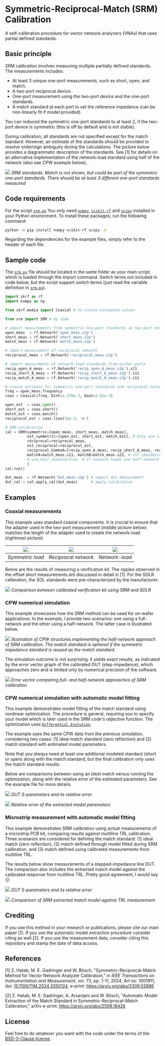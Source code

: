# Symmetric-Reciprocal-Match (SRM) Calibration

A self-calibration procedure for vector network analyzers (VNAs) that uses partial defined standards.

## Basic principle

SRM calibration involves measuring multiple partially defined standards. The measurements includes:

- At least 3 unique one-port measurements, such as short, open, and match.
- A two-port reciprocal device.
- One-port measurement using the two-port device and the one-port standards.
- A match standard at each port to set the reference impedance (can be non-linearly fit if model provided).

You can reduced the symmetric one-port standards to at least 2, if the two-port device is symmetric (this is off by default and is not stable).

During calibration, all standards are not specified except for the match standard. However, an estimate of the standards should be provided to resolve order/sign ambiguity during the calculations. The picture below provides a diagrammatic description of the standards. See [1] for details on an alternative implementation of the network-load standard using half of the network (also see CPW example below).

![](Images/srm_standards_definition.png)
_SRM standards. Match is not shown, but could be part of the symmetric one-port standards. There should be at least 3 different one-port standards measured_

## Code requirements

For the script [`srm.py`][srm] You only need [`numpy`](https://github.com/numpy/numpy), [`scikit-rf`](https://github.com/scikit-rf/scikit-rf) and [`scipy`](https://github.com/scipy/scipy) installed in your Python environment. To install these packages, run the following command:

```bash
python -m pip install numpy scikit-rf scipy -U
```

Regarding the dependencies for the example files, simply refer to the header of each file.

## Sample code

The [`srm.py`][srm] file should be located in the same folder as your main script, which is loaded through the import command. Switch terms not included in code below, but the script support switch terms (just read the variable definition in [`srm.py`][srm]).

```python
import skrf as rf
import numpy as np

from skrf.media import Coaxial # to create estimated values

from srm import SRM # my code

# import measurements from symmetric one-port standards as two-port networks
open_meas  = rf.Network('open_meas.s2p')
short_meas = rf.Network('short_meas.s2p')
match_meas = rf.Network('match_meas.s2p')

# import measurement of reciprocal network
reciprocal_meas = rf.Network('reciprocal_meas.s2p')

# import measurments of network-load standards from either ports
recip_open_A_meas  = rf.Network('recip_open_A_meas.s2p').s11
recip_short_A_meas = rf.Network('recip_short_A_meas.s2p').s11
recip_match_A_meas = rf.Network('recip_match_A_meas.s2p').s11

# create estimate for symmetric one-port standards and reciprocal network
freq = open_meas.frequency
coax = Coaxial(freq, Dint=1.270e-3, Dout=2.92e-3)

open_est  = coax.open()
short_est = coax.short()
match_est = coax.match()
reciprocal_est = coax.line(16e-3, 'm')

# SRM calibration
cal = SRM(symmetric=[open_meas, short_meas, match_meas], 
          est_symmetric=[open_est, short_est, match_est], # only one is required (at best open or short) 
          reciprocal=reciprocal_meas,
          est_reciprocal=reciprocal_est,
          reciprocal_GammaA=[recip_open_A_meas, recip_short_A_meas, recip_match_A_meas], 
          matchA=match_meas.s11, matchB=match_meas.s22, # ref impedance is now defined to the match standard
          # use_half_network=True  # if network-loads use half-network approach
          )
cal.run()

dut_meas  = rf.Network('dut_meas.s2p') # import dut measurement
dut_cal = cal.apply_cal(dut_meas)      # apply calibration
```

## Examples

### Coaxial measurements

This example uses standard coaxial components. It is crucial to ensure that the adapter used in the two-port measurement (middle picture below) matches the length of the adapter used to create the network-load (rightmost picture).

![](./Images/load.png) | ![](./Images/adapter.png) | ![](./Images/adapter_load.png)
:-: | :-: | :-:
_Symmetric load_ | _Reciprocal network_ | _Network-load_

Below are the results of measuring a verification kit. The ripples observed in the offset short measurements are discussed in detail in [1]. For the SOLR calibration, the SOL standards were pre-characterized by the manufacturer.

![](./Images/srm_solr_comparison.png)
_Comparison between calibrated verification kit using SRM and SOLR_

### CPW numerical simulation

This example showcases how the SRM method can be used for on-wafer applications. In the example, I provide two scenarios: one using a full-network and the other using a half-network. The latter case is illustrated below.

![](./Images/cpw_example.png)
_Illustration of CPW structures implementing the half-network approach of SRM calibration. The match standard is optional if the symmetric impedance standard is reused as the match standard._

The simulation outcome is not surprising: it yields exact results, as indicated by the error vector graph of the calibrated DUT (step-impedance), which approaches zero and is limited only by numerical precision of the software.

![](./Images/cpw_error.jpg)
_Error vector comparing full- and half-network approaches of SRM calibration_

### CPW numerical simulation with automatic model fitting

This example demonstrates model fitting of the match standard using nonlinear optimization. The procedure is general, requiring you to specify your model which is later used in the SRM code's objective function. The optimization uses [`Differential Evolution`](https://docs.scipy.org/doc/scipy/reference/generated/scipy.optimize.differential_evolution.html).

The example uses the same CPW data from the previous simulation, considering two cases: (1) ideal match standard (zero reflection) and (2) match standard with estimated model parameters.

Note that you always need at least one additional modeled standard (short or open) along with the match standard, but the final calibration only uses the match standard results.

Below are comparisons between using an ideal match versus running the optimization, along with the relative error of the estimated parameters. See the example file for more details.

![](./Images/numerical_simulation_DUT.jpg)
_DUT S-parameters and its relative error_

![](./Images/error_in_parameters.jpg)
_Relative error of the extracted model parameters_

### Microstrip measurement with automatic model fitting

This example demonstrates SRM calibration using actual measurements of a microstrip PCB kit, comparing results against multiline TRL calibration. Three scenarios are considered for defining the match standard: (1) ideal match (zero reflection), (2) match defined through model fitted during SRM calibration, and (3) match defined using calibrated measurements from multiline TRL.

The results below show measurements of a stepped-impedance line DUT. The comparison also includes the extracted match model against the calibrated response from multiline TRL. Pretty good agreement, I would say 😗

![](./Images/ms_dut_srm_vs_trl.jpg)
_DUT S-parameters and its relative error_

![](./Images/ms_srm_match_fit_vs_trl.jpg)
_Comparison of SRM extracted match model against TRL measurement_

## Crediting

If you use this method in your research or publications, please cite our main paper [1]. If you use the automatic model extraction procedure consider citing as well [2]. If you use the measurement data, consider citing this repository and stamp the date of data access.

## References

[1] Z. Hatab, M. E. Gadringer and W. Bösch, "Symmetric-Reciprocal-Match Method for Vector Network Analyzer Calibration," in _IEEE Transactions on Instrumentation and Measurement_, vol. 73, pp. 1-11, 2024, Art no. 1001911, doi: [10.1109/TIM.2024.3350124](https://doi.org/10.1109/TIM.2024.3350124), e-print: <https://arxiv.org/abs/2309.02886>

[2] Z. Hatab, M. E. Gadringer, A. Arsanjani and W. Bösch, "Automatic Model Extraction of the Match Standard in Symmetric-Reciprocal-Match Calibration," arXiv e-print: <https://arxiv.org/abs/2509.18426>

## License

Feel free to do whatever you want with the code under the terms of the [BSD-3-Clause license](https://github.com/ZiadHatab/srm-calibration/blob/main/LICENSE).

[srm]: https://github.com/ZiadHatab/srm-calibration/blob/main/srm.py
